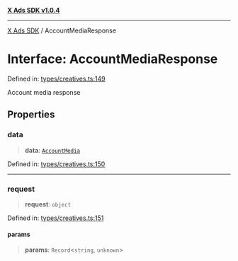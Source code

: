 [**X Ads SDK v1.0.4**](../README.md)

***

[X Ads SDK](../globals.md) / AccountMediaResponse

# Interface: AccountMediaResponse

Defined in: [types/creatives.ts:149](https://github.com/kage1020/x-ads-sdk/blob/main/src/types/creatives.ts#L149)

Account media response

## Properties

### data

> **data**: [`AccountMedia`](AccountMedia.md)

Defined in: [types/creatives.ts:150](https://github.com/kage1020/x-ads-sdk/blob/main/src/types/creatives.ts#L150)

***

### request

> **request**: `object`

Defined in: [types/creatives.ts:151](https://github.com/kage1020/x-ads-sdk/blob/main/src/types/creatives.ts#L151)

#### params

> **params**: `Record`\<`string`, `unknown`\>
